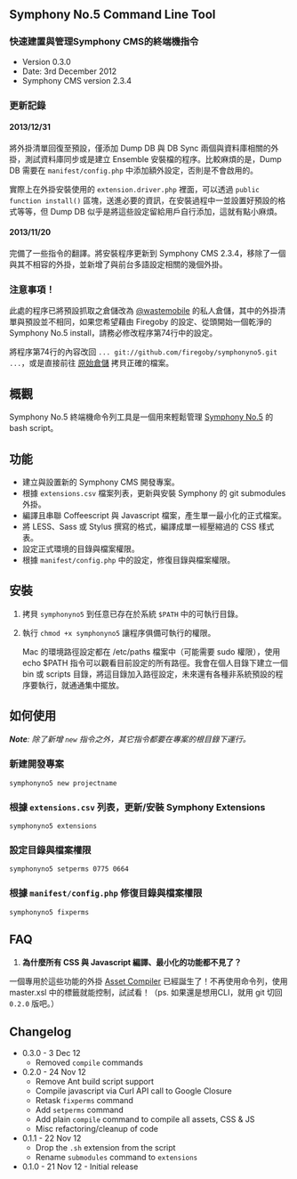 ## Symphony No.5 Command Line Tool

### 快速建置與管理Symphony CMS的終端機指令

* Version 0.3.0
* Date: 3rd December 2012
* Symphony CMS version 2.3.4

### 更新記錄

#### 2013/12/31

將外掛清單回復至預設，僅添加 Dump DB 與 DB Sync 兩個與資料庫相關的外掛，測試資料庫同步或是建立 Ensemble 安裝檔的程序。比較麻煩的是，Dump DB 需要在 `manifest/config.php` 中添加額外設定，否則是不會啟用的。

實際上在外掛安裝使用的 `extension.driver.php` 裡面，可以透過 `public function install()` 區塊，送進必要的資訊，在安裝過程中一並設置好預設的格式等等，但 Dump DB 似乎是將這些設定留給用戶自行添加，這就有點小麻煩。

#### 2013/11/20

完備了一些指令的翻譯。將安裝程序更新到 Symphony CMS 2.3.4，移除了一個與其不相容的外掛，並新增了與前台多語設定相關的幾個外掛。

### 注意事項！

此處的程序已將預設抓取之倉儲改為 [@wastemobile](http://github/wastemobile) 的私人倉儲，其中的外掛清單與預設並不相同，如果您希望藉由 Firegoby 的設定、從頭開始一個乾淨的 Symphony No.5 install，請務必修改程序第74行中的設定。

將程序第74行的內容改回 `... git://github.com/firegoby/symphonyno5.git ...`，或是直接前往 [原始倉儲](https://github.com/firegoby/symphonyno5.sh) 拷貝正確的檔案。

## 概觀

Symphony No.5 終端機命令列工具是一個用來輕鬆管理 [Symphony No.5](http://github.com/firegoby/symphonyno5.git) 的 bash script。

## 功能

* 建立與設置新的 Symphony CMS 開發專案。
* 根據 `extensions.csv` 檔案列表，更新與安裝 Symphony 的 git submodules 外掛。
* 編譯且串聯 Coffeescript 與 Javascript 檔案，產生單一最小化的正式檔案。
* 將 LESS、Sass 或 Stylus 撰寫的格式，編譯成單一經壓縮過的 CSS 樣式表。
* 設定正式環境的目錄與檔案權限。
* 根據 `manifest/config.php` 中的設定，修復目錄與檔案權限。

## 安裝

1. 拷貝 `symphonyno5` 到任意已存在於系統 `$PATH` 中的可執行目錄。
2. 執行 `chmod +x symphonyno5` 讓程序俱備可執行的權限。

	Mac 的環境路徑設定都在 /etc/paths 檔案中（可能需要 sudo 權限），使用 echo $PATH 指令可以觀看目前設定的所有路徑。我會在個人目錄下建立一個 bin 或 scripts 目錄，將這目錄加入路徑設定，未來還有各種非系統預設的程序要執行，就通通集中擺放。

## 如何使用

***Note**: 除了新增 `new` 指令之外，其它指令都要在專案的根目錄下運行。*

### 新建開發專案

    symphonyno5 new projectname

### 根據 `extensions.csv` 列表，更新/安裝 Symphony Extensions 

    symphonyno5 extensions

### 設定目錄與檔案權限

    symphonyno5 setperms 0775 0664

### 根據 `manifest/config.php` 修復目錄與檔案權限

    symphonyno5 fixperms

## FAQ

1. **為什麼所有 CSS 與 Javascript 編譯、最小化的功能都不見了？**

  一個專用於這些功能的外掛 [Asset Compiler](http://github.com/firegoby/asset_compiler) 已經誕生了！不再使用命令列，使用 master.xsl 中的標籤就能控制，試試看！（ps. 如果還是想用CLI，就用 git 切回 `0.2.0` 版吧。）

## Changelog

* 0.3.0 - 3 Dec 12
  * Removed `compile` commands
* 0.2.0 - 24 Nov 12
  * Remove Ant build script support
  * Compile javascript via Curl API call to Google Closure
  * Retask `fixperms` command
  * Add `setperms` command
  * Add plain `compile` command to compile all assets, CSS & JS
  * Misc refactoring/cleanup of code
* 0.1.1 - 22 Nov 12 
  * Drop the `.sh` extension from the script
  * Rename `submodules` command to `extensions`
* 0.1.0 - 21 Nov 12 - Initial release